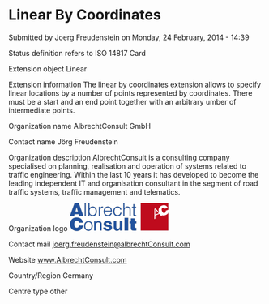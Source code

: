 # Linear By Coordinates

Submitted by Joerg Freudenstein on Monday, 24 February, 2014 - 14:39

Status definition refers to ISO 14817
Card

Extension object
Linear

Extension information
The linear by coordinates extension allows to specify linear locations by a number of points
represented by coordinates. There must be a start and an end point together with an arbitrary
umber of intermediate points.

Organization name
AlbrechtConsult GmbH

Contact name
Jörg Freudenstein

Organization description
AlbrechtConsult is a consulting company specialised on planning, realisation and operation of systems related to traffic engineering. Within the last 10 years it has developed to become the leading independent IT and organisation consultant in the segment of road traffic systems, traffic management and telematics.

Organization logo
![Alt text](image.png)

Contact mail
joerg.freudenstein@albrechtConsult.com

Website
www.AlbrechtConsult.com

Country/Region
Germany

Centre type
other
